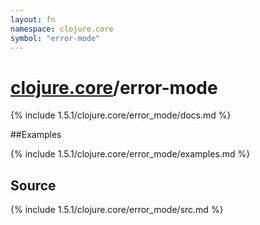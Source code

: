 ```yaml
---
layout: fn
namespace: clojure.core
symbol: "error-mode"
---
```


# [clojure.core](../)/error-mode

{% include 1.5.1/clojure.core/error_mode/docs.md %}

##Examples

{% include 1.5.1/clojure.core/error_mode/examples.md %}
## Source
{% include 1.5.1/clojure.core/error_mode/src.md %}

